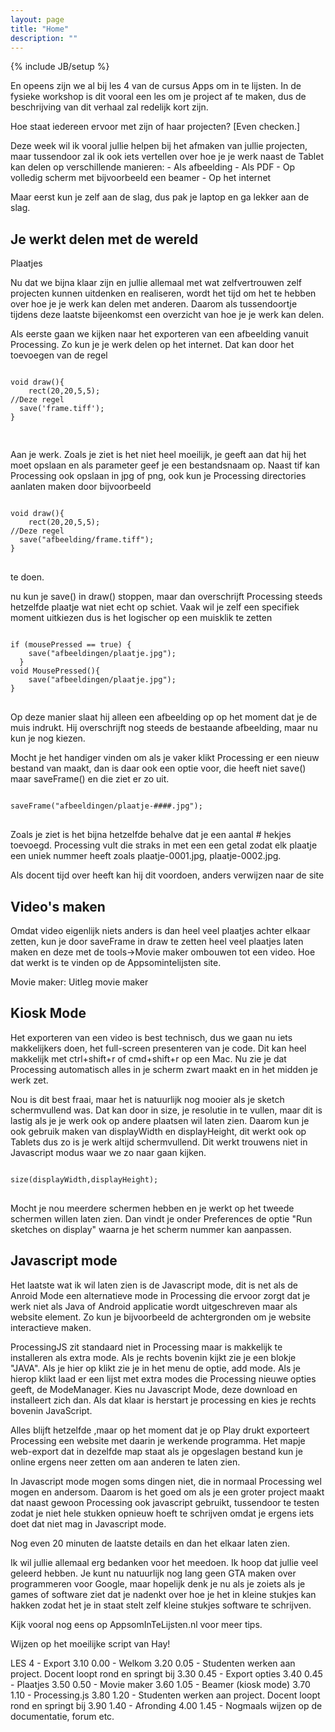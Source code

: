 ```yaml
---
layout: page
title: "Home"
description: ""
---
```

{% include JB/setup %}

<p>En opeens zijn we al bij les 4 van de cursus Apps om in te lijsten. In de fysieke workshop is dit vooral een les om je project af te maken, dus de beschrijving van dit verhaal zal redelijk kort zijn.</p>

<p class="instructor">Hoe staat iedereen ervoor met zijn of haar projecten? [Even checken.]</p>

<p class="instructor">
Deze week wil ik vooral jullie helpen bij het afmaken van jullie projecten, maar tussendoor zal ik ook iets vertellen over hoe je je werk naast de Tablet kan delen op verschillende manieren:
- Als afbeelding
- Als PDF
- Op volledig scherm met bijvoorbeeld een beamer
- Op het internet

Maar eerst kun je zelf aan de slag, dus pak je laptop en ga lekker aan de slag.
</p>


<h2>Je werkt delen met de wereld</h2>
Plaatjes

<p>Nu dat we bijna klaar zijn en jullie allemaal met wat zelfvertrouwen zelf projecten kunnen uitdenken en realiseren, wordt het tijd om het te hebben over hoe je je werk kan delen met anderen. Daarom als tussendoortje tijdens deze laatste bijeenkomst een overzicht van hoe je je werk kan delen.
</p>

<p>
Als eerste gaan we kijken naar het exporteren van een afbeelding vanuit Processing. Zo kun je je werk delen op het internet. Dat kan door het toevoegen van de regel 
</p>

<pre>
<code>
void draw(){
    rect(20,20,5,5);
//Deze regel
  save('frame.tiff');
}

</code>
</pre>

<p>
Aan je werk. Zoals je ziet is het niet heel moeilijk, je geeft aan dat hij het moet opslaan en als parameter geef je een bestandsnaam op. Naast tif kan Processing ook opslaan in jpg of png, ook kun je Processing directories aanlaten maken door bijvoorbeeld
</p>

<pre>
<code>
void draw(){
    rect(20,20,5,5);
//Deze regel
  save("afbeelding/frame.tiff");
}
</code>
</pre>
<p>
te doen.
</p>
<p>
nu kun je save() in draw() stoppen, maar dan overschrijft Processing steeds hetzelfde plaatje wat niet echt op schiet. Vaak wil je zelf een specifiek moment uitkiezen dus is het logischer op een muisklik te zetten
</p>
<pre>
<code>
if (mousePressed == true) {
    save("afbeeldingen/plaatje.jpg");
  }
void MousePressed(){
    save("afbeeldingen/plaatje.jpg");
}
</code>
</pre>
<p>
Op deze manier slaat hij alleen een afbeelding op op het moment dat je de muis indrukt. Hij overschrijft nog steeds de bestaande afbeelding, maar nu kun je nog kiezen.
</p>

<p>
Mocht je het handiger vinden om als je vaker klikt Processing er een nieuw bestand van maakt, dan is daar ook een optie voor, die heeft niet save() maar saveFrame() en die ziet er zo uit.
</p>


<pre>
<code>
saveFrame("afbeeldingen/plaatje-####.jpg");
</code>
</pre>

<p>
Zoals je ziet is het bijna hetzelfde behalve dat je een aantal # hekjes toevoegd. Processing vult die straks in met een een getal zodat elk plaatje een uniek nummer heeft zoals plaatje-0001.jpg, plaatje-0002.jpg.
</p>


<p class="instructor">Als docent tijd over heeft kan hij dit voordoen, anders verwijzen naar de site</p>

<h2>Video's maken</h2>
<p>
Omdat video eigenlijk niets anders is dan heel veel plaatjes achter elkaar zetten, kun je door saveFrame in draw te zetten heel veel plaatjes laten maken en deze met de tools->Movie maker ombouwen tot een video. Hoe dat werkt is te vinden op de Appsomintelijsten site.
</p>

<p>Movie maker:
Uitleg movie maker</p>

<h2>Kiosk Mode</h2>
<p>
Het exporteren van een video is best technisch, dus we gaan nu iets makkelijkers doen, het full-screen presenteren van je code. Dit kan heel makkelijk met ctrl+shift+r of cmd+shift+r op een Mac. Nu zie je dat Processing automatisch alles in je scherm zwart maakt en in het midden je werk zet.
</p>

<p>
Nou is dit best fraai, maar het is natuurlijk nog mooier als je sketch schermvullend was. Dat kan door in size, je resolutie in te vullen, maar dit is lastig als je je werk ook op andere plaatsen wil laten zien. Daarom kun je ook gebruik maken van displayWidth en displayHeight, dit werkt ook op Tablets dus zo is je werk altijd schermvullend. Dit werkt trouwens niet in Javascript modus waar we zo naar gaan kijken.
</p>



<pre>
<code>
size(displayWidth,displayHeight);
</code>
</pre>

<p>
Mocht je nou meerdere schermen hebben en je werkt op het tweede schermen willen laten zien. Dan vindt je onder Preferences de optie &#34;Run sketches on display&#34; waarna je het scherm nummer kan aanpassen.
</p>

<h2>Javascript mode</h2>
<p>Het laatste wat ik wil laten zien is de Javascript mode, dit is net als de Anroid Mode een alternatieve mode in Processing die ervoor zorgt dat je werk niet als Java of Android applicatie wordt uitgeschreven maar als website element. Zo kun je bijvoorbeeld de achtergronden om je website interactieve maken.</p>

<p>
ProcessingJS zit standaard niet in Processing maar is makkelijk te installeren als extra mode. Als je rechts bovenin kijkt zie je een blokje &#34;JAVA&#34;. Als je hier op klikt zie je in het menu de optie, add mode. Als je hierop klikt laad er een lijst met extra modes die Processing nieuwe opties geeft, de ModeManager. Kies nu Javascript Mode, deze download en installeert zich dan. Als dat klaar is herstart je processing en kies je rechts bovenin JavaScript.
</p>

<p>
Alles blijft hetzelfde ,maar op het moment dat je op Play drukt exporteert Processing een website met daarin je werkende programma. Het mapje web-export dat in dezelfde map staat als je opgeslagen bestand kun je online ergens neer zetten om aan anderen te laten zien. 
</p>

<p>
In Javascript mode mogen soms dingen niet, die in normaal Processing wel mogen en andersom. Daarom is het goed om als je een groter project maakt dat naast gewoon Processing ook javascript gebruikt, tussendoor te testen zodat je niet hele stukken opnieuw hoeft te schrijven omdat je ergens iets doet dat niet mag in Javascript mode.
</p>

<p class="instructor">
Nog even 20 minuten de laatste details en dan het elkaar laten zien.</p>

<p>
Ik wil jullie allemaal erg bedanken voor het meedoen. Ik hoop dat jullie veel geleerd hebben. Je kunt nu natuurlijk nog lang geen GTA maken over programmeren voor Google, maar hopelijk denk je nu als je zoiets als je games of software ziet dat je nadenkt over hoe je het in kleine stukjes kan hakken zodat het je in staat stelt zelf kleine stukjes software te schrijven.
</p>

<p>
Kijk vooral nog eens op AppsomInTeLijsten.nl voor meer tips. </p>

<p class="instructor">
Wijzen op het moeilijke script van Hay!
</p>

<p class="instructor">
LES 4 - Export
3.10 0.00 - Welkom
3.20 0.05 - Studenten werken aan project. Docent loopt rond en springt bij
3.30 0.45 - Export opties
3.40 0.45 - Plaatjes
3.50 0.50 - Movie maker
3.60 1.05 - Beamer (kiosk mode)
3.70 1.10 - Processing.js
3.80 1.20 - Studenten werken aan project. Docent loopt rond en springt bij
3.90 1.40 - Afronding
4.00 1.45 - Nogmaals wijzen op de documentatie, forum etc.
</p>

